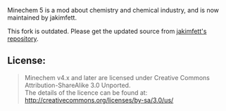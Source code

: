 Minechem 5 is a mod about chemistry and chemical industry, and is now maintained by jakimfett.

This fork is outdated. Please get the updated source from [jakimfett's repository](https://github.com/jakimfett/MineChem).

## License:

> Minechem v4.x and later are licensed under Creative Commons Attribution-ShareAlike 3.0 Unported. <br />
The details of the licence can be found at: http://creativecommons.org/licenses/by-sa/3.0/us/

